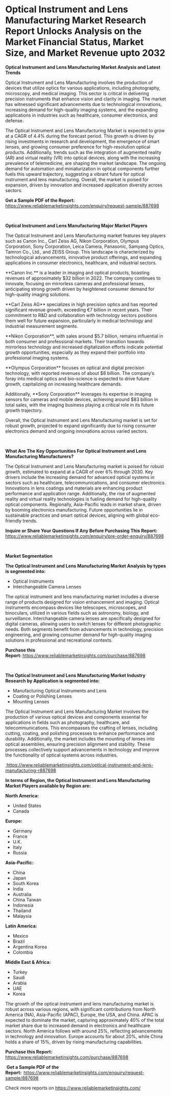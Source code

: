 <p><h1>Optical Instrument and Lens Manufacturing Market Research Report Unlocks Analysis on the Market Financial Status, Market Size, and Market Revenue upto 2032</h1></p><p><strong>Optical Instrument and Lens Manufacturing Market Analysis and Latest Trends</strong></p>
<p><p>Optical Instrument and Lens Manufacturing involves the production of devices that utilize optics for various applications, including photography, microscopy, and medical imaging. This sector is critical in delivering precision instruments that enhance vision and clarity in imaging. The market has witnessed significant advancements due to technological innovations, increasing demand for high-quality imaging systems, and the expanding applications in industries such as healthcare, consumer electronics, and defense.</p><p>The Optical Instrument and Lens Manufacturing Market is expected to grow at a CAGR of 4.4% during the forecast period. This growth is driven by rising investments in research and development, the emergence of smart lenses, and growing consumer preference for high-resolution optical products. Additionally, trends such as the integration of augmented reality (AR) and virtual reality (VR) into optical devices, along with the increasing prevalence of telemedicine, are shaping the market landscape. The ongoing demand for automation and miniaturization in optical components further fuels this upward trajectory, suggesting a vibrant future for optical instrument and lens manufacturing. Overall, the market is poised for expansion, driven by innovation and increased application diversity across sectors.</p></p>
<p><strong>Get a Sample PDF of the Report:&nbsp;</strong> <a href="https://www.reliablemarketinsights.com/enquiry/request-sample/887698?utm_campaign=2280&utm_medium=2&utm_source=Github&utm_content=ia&utm_term=09042025&utm_id=optical-instrument-and-lens-manufacturing">https://www.reliablemarketinsights.com/enquiry/request-sample/887698</a></p>
<p>&nbsp;</p>
<p><strong>Optical Instrument and Lens Manufacturing Major Market Players</strong></p>
<p><p>The Optical Instrument and Lens Manufacturing market features key players such as Canon Inc., Carl Zeiss AG, Nikon Corporation, Olympus Corporation, Sony Corporation, Leica Camera, Panasonic, Samyang Optics, Tamron Co., Ltd., and ZEISS Group. This landscape is characterized by technological advancements, innovative product offerings, and expanding applications in consumer electronics, healthcare, and industrial sectors.</p><p>**Canon Inc.** is a leader in imaging and optical products, boasting revenues of approximately $32 billion in 2022. The company continues to innovate, focusing on mirrorless cameras and professional lenses, anticipating strong growth driven by heightened consumer demand for high-quality imaging solutions.</p><p>**Carl Zeiss AG** specializes in high precision optics and has reported significant revenue growth, exceeding €7 billion in recent years. Their commitment to R&D and collaboration with technology sectors positions them well for future expansion, particularly in medical technology and industrial measurement segments.</p><p>**Nikon Corporation**, with sales around $5.7 billion, remains influential in both consumer and professional markets. Their transition towards mirrorless technology and increased digitalization efforts indicate potential growth opportunities, especially as they expand their portfolio into professional imaging systems.</p><p>**Olympus Corporation** focuses on optical and digital precision technology, with reported revenues of about $8 billion. The company’s foray into medical optics and bio-science is expected to drive future growth, capitalizing on increasing healthcare demands.</p><p>Additionally, **Sony Corporation** leverages its expertise in imaging sensors for cameras and mobile devices, achieving around $83 billion in total sales, with the imaging business playing a critical role in its future growth trajectory.</p><p>Overall, the Optical Instrument and Lens Manufacturing market is set for robust growth, projected to expand significantly due to rising consumer electronics demand and ongoing innovations across varied sectors.</p></p>
<p>&nbsp;</p>
<p><strong>What Are The Key Opportunities For Optical Instrument and Lens Manufacturing Manufacturers?</strong></p>
<p><p>The Optical Instrument and Lens Manufacturing market is poised for robust growth, estimated to expand at a CAGR of over 6% through 2030. Key drivers include the increasing demand for advanced optical systems in sectors such as healthcare, telecommunications, and consumer electronics. Innovations in lens coatings and materials are enhancing product performance and application range. Additionally, the rise of augmented reality and virtual reality technologies is fueling demand for high-quality optical components. Regionally, Asia-Pacific leads in market share, driven by booming electronics manufacturing. Future opportunities lie in sustainable practices and smart optical devices, aligning with global eco-friendly trends.</p></p>
<p><strong>Inquire or Share Your Questions If Any Before Purchasing This Report:</strong> <a href="https://www.reliablemarketinsights.com/enquiry/pre-order-enquiry/887698?utm_campaign=2280&utm_medium=2&utm_source=Github&utm_content=ia&utm_term=09042025&utm_id=optical-instrument-and-lens-manufacturing">https://www.reliablemarketinsights.com/enquiry/pre-order-enquiry/887698</a></p>
<p>&nbsp;</p>
<p><strong>Market Segmentation</strong></p>
<p><strong>The Optical Instrument and Lens Manufacturing Market Analysis by types is segmented into:</strong></p>
<p><ul><li>Optical Instruments</li><li>Interchangeable Camera Lenses</li></ul></p>
<p><p>The optical instrument and lens manufacturing market includes a diverse range of products designed for vision enhancement and imaging. Optical instruments encompass devices like telescopes, microscopes, and binoculars, utilized in various fields such as astronomy, biology, and surveillance. Interchangeable camera lenses are specifically designed for digital cameras, allowing users to switch lenses for different photographic needs. Both segments benefit from advancements in technology, precision engineering, and growing consumer demand for high-quality imaging solutions in professional and recreational contexts.</p></p>
<p><strong>Purchase this Report:&nbsp;</strong><a href="https://www.reliablemarketinsights.com/purchase/887698?utm_campaign=2280&utm_medium=2&utm_source=Github&utm_content=ia&utm_term=09042025&utm_id=optical-instrument-and-lens-manufacturing">https://www.reliablemarketinsights.com/purchase/887698</a></p>
<p>&nbsp;</p>
<p><strong>The Optical Instrument and Lens Manufacturing Market Industry Research by Application is segmented into:</strong></p>
<p><ul><li>Manufacturing Optical Instruments and Lens</li><li>Coating or Polishing Lenses</li><li>Mounting Lenses</li></ul></p>
<p><p>The Optical Instrument and Lens Manufacturing Market involves the production of various optical devices and components essential for applications in fields such as photography, healthcare, and telecommunications. This encompasses the crafting of lenses, including cutting, coating, and polishing processes to enhance performance and durability. Additionally, the market includes the mounting of lenses into optical assemblies, ensuring precision alignment and stability. These processes collectively support advancements in technology and improve the functionality of optical systems across industries.</p></p>
<p><a href="https://www.reliablemarketinsights.com/optical-instrument-and-lens-manufacturing-r887698?utm_campaign=2280&utm_medium=2&utm_source=Github&utm_content=ia&utm_term=09042025&utm_id=optical-instrument-and-lens-manufacturing">&nbsp;https://www.reliablemarketinsights.com/optical-instrument-and-lens-manufacturing-r887698</a></p>
<p><strong>In terms of Region, the Optical Instrument and Lens Manufacturing Market Players available by Region are:</strong></p>
<p>
    <p> <strong> North America: </strong>
        <ul>
            <li>United States</li>
            <li>Canada</li>
        </ul>
        </p> 
    <p> <strong> Europe: </strong>
        <ul>
            <li>Germany</li>
            <li>France</li>
            <li>U.K.</li>
            <li>Italy</li>
            <li>Russia</li>
        </ul>
        </p> 
    <p> <strong> Asia-Pacific: </strong>
        <ul>
            <li>China</li>
            <li>Japan</li>
            <li>South Korea</li>
            <li>India</li>
            <li>Australia</li>
            <li>China Taiwan</li>
            <li>Indonesia</li>
            <li>Thailand</li>
            <li>Malaysia</li>
        </ul>
        </p> 
    <p> <strong> Latin America: </strong>
        <ul>
            <li>Mexico</li>
            <li>Brazil</li>
            <li>Argentina Korea</li>
            <li>Colombia</li>
        </ul>
        </p> 
    <p> <strong> Middle East & Africa: </strong>
        <ul>
            <li>Turkey</li>
            <li>Saudi</li>
            <li>Arabia</li>
            <li>UAE</li>
            <li>Korea</li>
        </ul>
    </p>
    </p>
<p><p>The growth of the optical instrument and lens manufacturing market is robust across various regions, with significant contributions from North America (NA), Asia-Pacific (APAC), Europe, the USA, and China. APAC is expected to dominate the market, capturing approximately 40% of the total market share due to increased demand in electronics and healthcare sectors. North America follows with around 25%, reflecting advancements in technology and innovation. Europe accounts for about 20%, while China holds a share of 15%, driven by rising manufacturing capabilities.</p></p>
<p><strong>Purchase this Report: </strong><a href="https://www.reliablemarketinsights.com/purchase/887698?utm_campaign=2280&utm_medium=2&utm_source=Github&utm_content=ia&utm_term=09042025&utm_id=optical-instrument-and-lens-manufacturing">https://www.reliablemarketinsights.com/purchase/887698</a></p>
<p>&nbsp;<strong>Get a Sample PDF of the Report:&nbsp;&nbsp;</strong><a href="https://www.reliablemarketinsights.com/enquiry/request-sample/887698?utm_campaign=2280&utm_medium=2&utm_source=Github&utm_content=ia&utm_term=09042025&utm_id=optical-instrument-and-lens-manufacturing">https://www.reliablemarketinsights.com/enquiry/request-sample/887698</a></p>
<p><strong></strong></p>
<p>Check more reports on <a href="https://www.reliablemarketinsights.com/?utm_campaign=2280&utm_medium=2&utm_source=Github&utm_content=ia&utm_term=09042025&utm_id=optical-instrument-and-lens-manufacturing">https://www.reliablemarketinsights.com/</a></p>
